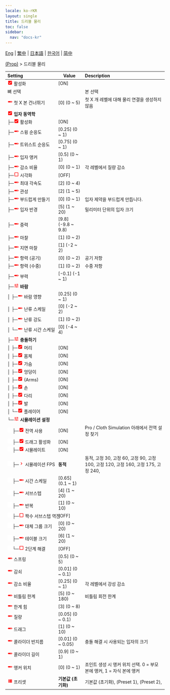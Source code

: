 ```yaml
---
locale: ko-rKR
layout: single
title: 드리블 물리
toc: false
sidebar:
  nav: "docs-kr"
---
```

[Eng](/dancexr/menu/2025.4/prop/cloth_physics) | [繁中](/tw/dancexr/menu/2025.4/prop/cloth_physics) | [日本語](/jp/dancexr/menu/2025.4/prop/cloth_physics) | [한국어](/kr/dancexr/menu/2025.4/prop/cloth_physics) | [简中](/zh/dancexr/menu/2025.4/prop/cloth_physics)

[(Prop)](../menu#(Prop)) > 드리블 물리



| Setting | Value | Description |
| :--- | --- | :--- |
|<nobr><img src="/images/icon/ic_check_on.png" alt="check on icon"/> 활성화</nobr>| [ON] | 
|<nobr> 뼈 선택</nobr>|| 본 선택
|<nobr><img src="/images/icon/ic_slider.png" alt="slider icon"/> 첫 X 본 건너뛰기</nobr>| [0] (0 ~ 5) | 첫 X 개 레벨에 대해 물리 연결을 생성하지 않음
|<nobr><img src="/images/icon/ic_check_on.png" alt="check on icon"/> <b>입자 동역학</b></nobr>| | 
|<nobr>├─<img src="/images/icon/ic_check_on.png" alt="check on icon"/> 활성화</nobr>| [ON] | 
|<nobr>├─<img src="/images/icon/ic_slider.png" alt="slider icon"/> 스윙 순응도</nobr>| [0.25] (0 ~ 1) | 
|<nobr>├─<img src="/images/icon/ic_slider.png" alt="slider icon"/> 트위스트 순응도</nobr>| [0.75] (0 ~ 1) | 
|<nobr>├─<img src="/images/icon/ic_slider.png" alt="slider icon"/> 입자 앵커</nobr>| [0.5] (0 ~ 1) | 
|<nobr>├─<img src="/images/icon/ic_slider.png" alt="slider icon"/> 감소 비율</nobr>| [0] (0 ~ 1) | 각 레벨에서 질량 감소
|<nobr>├─<img src="/images/icon/ic_check_off.png" alt="check off icon"/> 시각화</nobr>| [OFF] | 
|<nobr>├─<img src="/images/icon/ic_slider.png" alt="slider icon"/> 최대 각속도</nobr>| [2] (0 ~ 4) | 
|<nobr>├─<img src="/images/icon/ic_slider.png" alt="slider icon"/> 관성</nobr>| [2] (1 ~ 5) | 
|<nobr>├─<img src="/images/icon/ic_slider.png" alt="slider icon"/> 부드럽게 만들기</nobr>| [0] (0 ~ 1) | 입자 제약을 부드럽게 만듭니다.
|<nobr>├─<img src="/images/icon/ic_slider.png" alt="slider icon"/> 입자 반경</nobr>| [5] (1 ~ 20) | 밀리미터 단위의 입자 크기
|<nobr>├─<img src="/images/icon/ic_slider.png" alt="slider icon"/> 중력</nobr>| [9.8] (-9.8 ~ 9.8) | 
|<nobr>├─<img src="/images/icon/ic_slider.png" alt="slider icon"/> 마찰</nobr>| [1] (0 ~ 2) | 
|<nobr>├─<img src="/images/icon/ic_slider.png" alt="slider icon"/> 지면 마찰</nobr>| [1] (-2 ~ 2) | 
|<nobr>├─<img src="/images/icon/ic_slider.png" alt="slider icon"/> 항력 (공기)</nobr>| [0] (0 ~ 2) | 공기 저항
|<nobr>├─<img src="/images/icon/ic_slider.png" alt="slider icon"/> 항력 (수중)</nobr>| [1] (0 ~ 2) | 수중 저항
|<nobr>├─<img src="/images/icon/ic_slider.png" alt="slider icon"/> 부력</nobr>| [-0.1] (-1 ~ 1) | 
|<nobr>├─<img src="/images/icon/ic_tune.png" alt="tune icon"/> <b>바람</b></nobr>| | 
|<nobr>│ ├─<img src="/images/icon/ic_slider.png" alt="slider icon"/> 바람 영향</nobr>| [0.25] (0 ~ 1) | 
|<nobr>│ ├─<img src="/images/icon/ic_slider.png" alt="slider icon"/> 난류 스케일</nobr>| [0] (-2 ~ 2) | 
|<nobr>│ ├─<img src="/images/icon/ic_slider.png" alt="slider icon"/> 난류 강도</nobr>| [1] (0 ~ 2) | 
|<nobr>│ └─<img src="/images/icon/ic_slider.png" alt="slider icon"/> 난류 시간 스케일</nobr>| [0] (-4 ~ 4) | 
|<nobr>├─<img src="/images/icon/ic_tune.png" alt="tune icon"/> <b>충돌하기</b></nobr>| | 
|<nobr>│ ├─<img src="/images/icon/ic_check_on.png" alt="check on icon"/> 머리</nobr>| [ON] | 
|<nobr>│ ├─<img src="/images/icon/ic_check_on.png" alt="check on icon"/> 몸체</nobr>| [ON] | 
|<nobr>│ ├─<img src="/images/icon/ic_check_on.png" alt="check on icon"/> 가슴</nobr>| [ON] | 
|<nobr>│ ├─<img src="/images/icon/ic_check_on.png" alt="check on icon"/> 엉덩이</nobr>| [ON] | 
|<nobr>│ ├─<img src="/images/icon/ic_check_on.png" alt="check on icon"/> (Arms)</nobr>| [ON] | 
|<nobr>│ ├─<img src="/images/icon/ic_check_on.png" alt="check on icon"/> 손</nobr>| [ON] | 
|<nobr>│ ├─<img src="/images/icon/ic_check_on.png" alt="check on icon"/> 다리</nobr>| [ON] | 
|<nobr>│ ├─<img src="/images/icon/ic_check_on.png" alt="check on icon"/> 발</nobr>| [ON] | 
|<nobr>│ └─<img src="/images/icon/ic_check_on.png" alt="check on icon"/> 플레이어</nobr>| [ON] | 
|<nobr>└─<img src="/images/icon/ic_tune.png" alt="tune icon"/> <b>시뮬레이션 설정</b></nobr>| | 
|<nobr><img src="/images/icon/ic_space.png"/>├─<img src="/images/icon/ic_check_on.png" alt="check on icon"/> 전역 사용</nobr>| [ON] | Pro / Cloth Simulation 아래에서 전역 설정 찾기
|<nobr><img src="/images/icon/ic_space.png"/>├─<img src="/images/icon/ic_check_on.png" alt="check on icon"/> 드래그 활성화</nobr>| [ON] | 
|<nobr><img src="/images/icon/ic_space.png"/>├─<img src="/images/icon/ic_check_on.png" alt="check on icon"/> 시뮬레이트</nobr>| [ON] | 
|<nobr><img src="/images/icon/ic_space.png"/>├─<img src="/images/icon/ic_chevron.png" alt="chevron icon"/> 시뮬레이션 FPS</nobr>| **동적** | 동적, 고정 30, 고정 60, 고정 90, 고정 100, 고정 120, 고정 160, 고정 175, 고정 240,  |
|<nobr><img src="/images/icon/ic_space.png"/>├─<img src="/images/icon/ic_slider.png" alt="slider icon"/> 시간 스케일</nobr>| [0.65] (0.1 ~ 1) | 
|<nobr><img src="/images/icon/ic_space.png"/>├─<img src="/images/icon/ic_slider.png" alt="slider icon"/> 서브스텝</nobr>| [4] (1 ~ 20) | 
|<nobr><img src="/images/icon/ic_space.png"/>├─<img src="/images/icon/ic_slider.png" alt="slider icon"/> 반복</nobr>| [1] (0 ~ 10) | 
|<nobr><img src="/images/icon/ic_space.png"/>├─<img src="/images/icon/ic_check_off.png" alt="check off icon"/> 짝수 서브스텝 역전</nobr>| [OFF] | 
|<nobr><img src="/images/icon/ic_space.png"/>├─<img src="/images/icon/ic_slider.png" alt="slider icon"/> 대체 그룹 크기</nobr>| [0] (0 ~ 20) | 
|<nobr><img src="/images/icon/ic_space.png"/>├─<img src="/images/icon/ic_slider.png" alt="slider icon"/> 테이블 크기</nobr>| [6] (1 ~ 20) | 
|<nobr><img src="/images/icon/ic_space.png"/>└─<img src="/images/icon/ic_check_off.png" alt="check off icon"/> 2단계 해결</nobr>| [OFF] | 
|<nobr><img src="/images/icon/ic_slider.png" alt="slider icon"/> 스프링</nobr>| [0.5] (0 ~ 5) | 
|<nobr><img src="/images/icon/ic_slider.png" alt="slider icon"/> 감쇠</nobr>| [0.01] (0 ~ 0.1) | 
|<nobr><img src="/images/icon/ic_slider.png" alt="slider icon"/> 감소 비율</nobr>| [0.25] (0 ~ 1) | 각 레벨에서 강성 감소
|<nobr><img src="/images/icon/ic_slider.png" alt="slider icon"/> 비틀림 한계</nobr>| [5] (0 ~ 180) | 비틀림 회전 한계
|<nobr><img src="/images/icon/ic_slider.png" alt="slider icon"/> 한계 힘</nobr>| [3] (0 ~ 8) | 
|<nobr><img src="/images/icon/ic_slider.png" alt="slider icon"/> 질량</nobr>| [0.05] (0 ~ 0.1) | 
|<nobr><img src="/images/icon/ic_slider.png" alt="slider icon"/> 드래그</nobr>| [1] (0 ~ 10) | 
|<nobr><img src="/images/icon/ic_slider.png" alt="slider icon"/> 콜라이더 반지름</nobr>| [0.01] (0 ~ 0.05) | 충돌 해결 시 사용되는 입자의 크기
|<nobr><img src="/images/icon/ic_slider.png" alt="slider icon"/> 콜라이더 길이</nobr>| [0.9] (0 ~ 1) | 
|<nobr><img src="/images/icon/ic_slider.png" alt="slider icon"/> 앵커 위치</nobr>| [0] (0 ~ 1) | 조인트 생성 시 앵커 위치 선택. 0 = 부모 본에 앵커, 1 = 자식 본에 앵커
|<nobr><img src="/images/icon/ic_list.png" alt="list icon"/> 프리셋</nobr>| **기본값 (초기화)** | 기본값 (초기화), (Preset 1), (Preset 2),  |
